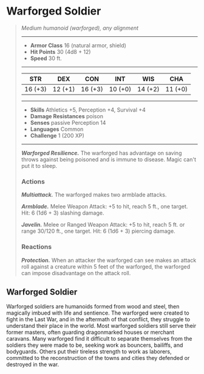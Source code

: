 # Warforged Soldier
>*Medium humanoid (warforged), any alignment*
>___
>- **Armor Class** 16 (natural armor, shield)
>- **Hit Points** 30 (4d8 + 12)
>- **Speed** 30 ft.
>___
>|STR|DEX|CON|INT|WIS|CHA|
>|:---:|:---:|:---:|:---:|:---:|:---:|
>|16 (+3)|12 (+1)|16 (+3)|10 (+0)|14 (+2)|11 (+0)|
>___
>- **Skills** Athletics +5, Perception +4, Survival +4
>- **Damage Resistances** poison
>- **Senses** passive Perception 14
>- **Languages** Common
>- **Challenge** 1 (200 XP)
>___
>***Warforged Resilience.*** The warforged has advantage on saving throws against being poisoned and is immune to disease. Magic can't put it to sleep.  
>
>### Actions
>***Multiattack.*** The warforged makes two armblade attacks.  
>
>***Armblade.*** Melee Weapon Attack: +5 to hit, reach 5 ft., one target. Hit: 6 (1d6 + 3) slashing damage.  
>
>***Javelin.*** Melee  or Ranged Weapon Attack: +5 to hit, reach 5 ft. or range 30/120 ft., one target. Hit: 6 (1d6 + 3) piercing damage.  
>
>### Reactions
>***Protection.*** When an attacker the warforged can see makes an attack roll against a creature within 5 feet of the warforged, the warforged can impose disadvantage on the attack roll.
## Warforged Soldier
Warforged soldiers are humanoids formed from wood and steel, then magically imbued with life and sentience. The warforged were created to fight in the Last War, and in the aftermath of that conflict, they struggle to understand their place in the world.
Most warforged soldiers still serve their former masters, often guarding dragonmarked houses or merchant caravans. Many warforged find it difficult to separate themselves from the soldiers they were made to be, seeking work as bouncers, bailiffs, and bodyguards. Others put their tireless strength to work as laborers, committed to the reconstruction of the towns and cities they defended or destroyed in the war.